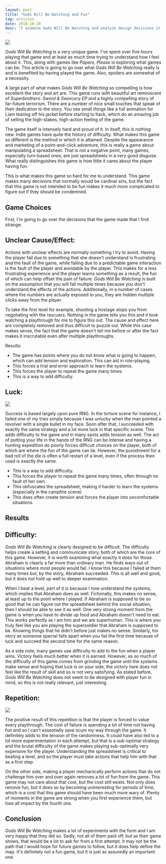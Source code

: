 ```yaml
---
layout: post
title: "Gods Will Be Watching and Fun"
tag: articles
date: 2018-10-20
desc: "I examine Gods Will Be Watching and analyze design decisions it made given that the game is not about having fun."
---
```


<img src="http://www.deconstructeam.com/press/gods-will-be-watching/images/gwbw_imgpromo_0.png" />

*Gods Will Be Watching* is a very unique game. I've spent over five hours playing that game and at least as much time trying to understand how I feel about it. This, along with games like *Papers, Please* is exploring what games can be. This article is going to go over what *Gods Will Be Watching* really is and is benefited by having played the game. Also, spoilers are somewhat of a necessity.


A large part of what makes *Gods Will Be Watching* so compelling is how excellent the story and art are. This game runs with beautiful art reminiscent of *Superbrothers: Sword & Sworcery EP* and a highly compelling story of far-future terrorism. There are a number of nice small touches that speak of their dedication to the story. You see small things like a full animation for Liam tearing off his jacket before starting to hack, which do an amazing job of selling the high-stakes, high-action feeling of the game.


The game itself is intensely hard and proud of it. In itself, this is nothing new. Indie games have quite the history of difficulty. What makes this game so different is the method in which it is attained. Despite the appearance and marketing of a point-and-click adventure, this is really a game about manipulating a spreadsheet. That is not a negative point, many games, especially turn-based ones, are just spreadsheets in a very good disguise. What really distinguishes this game is how little it cares about the player having fun.


This is what makes this game so hard for me to understand. This game makes many decisions that normally would be cardinal sins, but the fact that this game is not intended to be fun makes it much more complicated to figure out if they should be condemned.

## Game Choices

First, I'm going to go over the decisions that the game made that I find strange.

## Unclear Cause/Effect:

Actions with unclear effects are normally something I try to avoid. Having the player fail due to something that she doesn't understand is frustrating and the fault of the game, while failing due to a predictable game interaction is the fault of the player and avoidable by the player. This makes for a less frustrating experience and the player learns something as a result, the fun of which can help offset the pain of failure. *Gods Will Be Watching* is built on the assumption that you will fail multiple times because you don't understand the effects of the actions. Additionally, in a number of cases where the numbers are actually exposed to you, they are hidden multiple clicks away from the player.


To take the first level for example, shooting a hostage stops you from negotiating with the rescuers. Nothing in the game tells you this and it took watching a playthrough for me to figure this out. The cause and effect here are completely removed and thus difficult to puzzle out. While this case makes sense, the fact that the game doesn't tell me before or after the fact makes it inscrutable even after multiple playthroughs.


Results:
- The game has points where you do not know what is going to happen, which can add tension and exploration. This can aid in role-playing.
- This forces a trial and error approach to learn the systems.
- This forces the player to repeat the game many times.
- This is a way to add difficulty.

## Luck:
<img src="http://www.deconstructeam.com/press/gods-will-be-watching/images/03.png" />

Success is based largely upon pure RNG. In the torture scene for instance, I failed one of my tries simply because I was unlucky when the man pointed a revolver with a single bullet in my face. Soon after that, I succeeded with exactly the same strategy and a lot more luck in that specific scene. This adds difficulty to the game and in many spots adds tension as well. The act of putting your life in the hands of the RNG can be intense and having a hunting expedition do poorly forces difficult choices on the player, both of which are where the fun of the game can lie. However, the punishment for a bad roll of the die is often a full restart of a level, even if the process then used is exactly the same.
- This is a way to add difficulty.
- This forces the player to repeat the game many times, often through no fault of her own.
- This obfuscates the spreadsheet, making it harder to learn the systems (especially in the campfire scene)
- This does often create tension and forces the player into uncomfortable situations.

## Results
## Difficulty:

*Gods Will Be Watching* is clearly designed to be difficult. The difficulty helps create a setting and communicate story, both of which are the core of this game. However, it is worth examining what exactly it does for those. Abraham is clearly a far more than ordinary man. He finds ways out of situations where most people would fail. I know this because I failed at them many times but, by the story, Abraham succeeded. This is all well and good, but it does not hold up well to deeper examination.


When I beat a level, part of it is because I now understand the systems, which implies that Abraham does as well. Fictionally, this makes no sense, at least up to the point where I played. If Abraham is supposed to be so good that he can figure out the spreadsheet behind the social situation, then I should be able to see it as well. One very strong moment from the game is when you have to divide up food and Abraham doesn't need to eat. This works perfectly as I am him and we are superhuman. This is where you truly feel like you are playing the supersoldier that Abraham is supposed to be. Knowing things that he didn't before just makes no sense. Similarly, his story as someone special falls apart when you fail the first time because of luck and succeed the second time for the same reason.


As a side note, many games use difficulty to add to the fun when a player wins. Victory feels much better when it is earned. However, as so much of the difficulty of this game comes from grinding the game until the systems make sense and hoping that luck is on your side, the victory here does not feel like the result of skill and so is not very satisfying. As stated before, *Gods Will Be Watching* does not seem to be designed with player fun in mind, so this is not really relevant, just interesting.

## Repetition:
<img src="http://www.deconstructeam.com/press/gods-will-be-watching/images/02.png" />

The positive result of this repetition is that the player is forced to value every playthrough. The cost of failure is spending a lot of time not having fun and so I can't essentially save scum my way through the game. It definitely adds to the tension of the randomness. It could have also led to a lot more experimentation in each attempt, but that is a sub-optimal strategy and the brutal difficulty of the game makes playing sub-optimally very expensive for the player. Understanding the spreadsheet is critical to beating a level, and so the player must take actions that help him with that as a first step.


On the other side, making a player mechanically perform actions that do not challenge him over and over again removes a lot of fun from the game. This game may not care about that cost, but the cost still exists. Not only does remove fun, but it does so by becoming uninteresting for periods of time, which is a cost that this game should have been much more wary of. Plenty of moments in the game are strong when you first experience them, but lose all impact by the fourth one.

## Conclusion

*Gods Will Be Watching* makes a lot of experiments with the form and I am very happy that they did so. Sadly, not all of them paid off, but as their game shows, that would be a lot to ask for from a first attempt. It may not be the path that I would hope for future games to follow, but it does help define the map. It's definitely not a fun game, but it is just as assuredly an important one.

